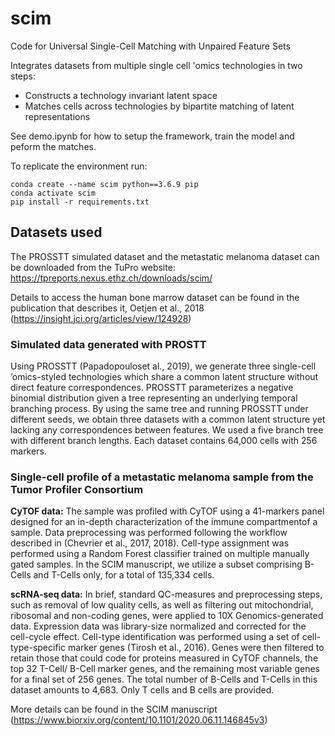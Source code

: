 # scim
Code for Universal Single-Cell Matching with Unpaired Feature Sets

Integrates datasets from multiple single cell 'omics technologies in two steps:
* Constructs a technology invariant latent space
* Matches cells across technologies by bipartite matching of latent representations
  
See demo.ipynb for how to setup the framework, train the model and peform the matches.

To replicate the environment run:
```
conda create --name scim python==3.6.9 pip
conda activate scim
pip install -r requirements.txt
```
## Datasets used

The PROSSTT simulated dataset and the metastatic melanoma dataset can be downloaded from the TuPro website: https://tpreports.nexus.ethz.ch/downloads/scim/

Details to access the human bone marrow dataset can be found in the publication that describes it, Oetjen et al., 2018 (https://insight.jci.org/articles/view/124928)

### Simulated data generated with PROSTT

Using PROSSTT (Papadopouloset al., 2019), we generate three single-cell ’omics-styled technologies which share a common latent structure without direct feature correspondences. PROSSTT parameterizes a negative binomial distribution given a tree representing an underlying temporal branching process. By using the same tree and running PROSSTT under different seeds, we obtain three datasets with a common latent structure yet lacking any correspondences between features. We used a five branch tree with different branch lengths. Each dataset contains 64,000 cells with 256 markers.


### Single-cell profile of a metastatic melanoma sample from the Tumor Profiler Consortium

**CyTOF data:** The sample was profiled with CyTOF using a 41-markers panel designed for an in-depth characterization of the immune compartmentof a sample. Data preprocessing was performed following the workflow described in (Chevrier et al., 2017, 2018). Cell-type assignment was performed using a Random Forest classifier trained on multiple manually gated samples. In the SCIM manuscript, we utilize a subset comprising B-Cells and T-Cells only, for a total of 135,334 cells.

**scRNA-seq data:** In brief, standard QC-measures and preprocessing steps, such as removal of low quality cells, as well as filtering out mitochondrial, ribosomal and non-coding genes, were applied to 10X Genomics-generated data. Expression data was library-size normalized and corrected for the cell-cycle effect. Cell-type identification was performed using a set of cell-type-specific marker genes (Tirosh et al., 2016). Genes were then filtered to retain those that could code for proteins measured in CyTOF channels, the top 32 T-Cell/ B-Cell marker genes, and the remaining most variable genes for a final set of 256 genes. The total number of B-Cells and T-Cells in this dataset amounts to 4,683. Only T cells and B cells are provided.

More details can be found in the SCIM manuscript (https://www.biorxiv.org/content/10.1101/2020.06.11.146845v3)
